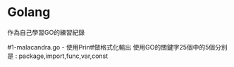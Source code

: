 # Golang
作為自己學習GO的練習紀錄

#1-malacandra.go - 
使用Printf做格式化輸出
使用GO的關鍵字25個中的5個分別是 : package,import,func,var,const
